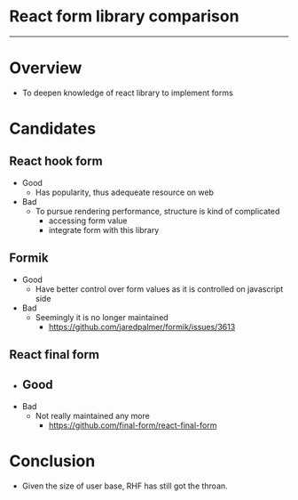 <!--
{
  "type": "learn",
  "tags": ["react"]
}
-->
# React form library comparison

---

# Overview
- To deepen knowledge of react library to implement forms

# Candidates
## React hook form
- Good
    - Has popularity, thus adequeate resource on web
- Bad
    - To pursue rendering performance, structure is kind of complicated
        - accessing form value
        - integrate form with this library

## Formik
- Good
    - Have better control over form values as it is controlled on javascript side
- Bad
    - Seemingly it is no longer maintained
        - https://github.com/jaredpalmer/formik/issues/3613

## React final form
- Good
    - 
- Bad
    - Not really maintained any more
        - https://github.com/final-form/react-final-form

# Conclusion
- Given the size of user base, RHF has still got the throan.
